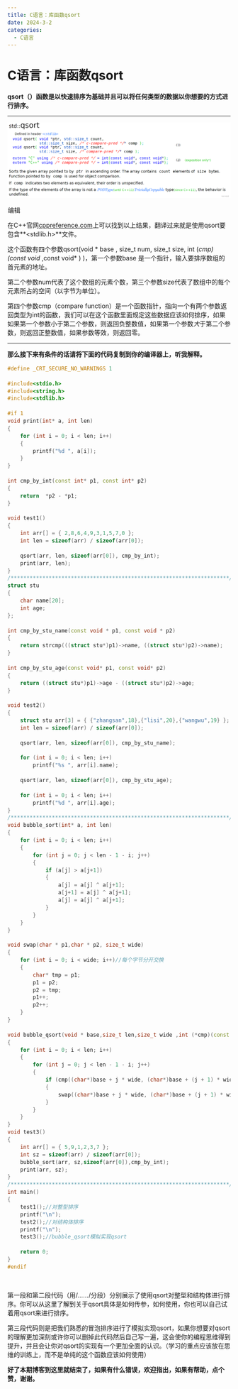 ```yaml
---
title: C语言：库函数qsort
date: 2024-3-2
categories:
  - C语言
---
```

# C语言：库函数qsort

​    **qsort（）函数是以快速排序为基础并且可以将任何类型的数据以你想要的方式进行排序。**

------

![img](https://raw.githubusercontent.com/QinMou000/pic/main/d1aa13d9465af1bb76bea7e9f341e609.png)

![点击并拖拽以移动](data:image/gif;base64,R0lGODlhAQABAPABAP///wAAACH5BAEKAAAALAAAAAABAAEAAAICRAEAOw==)编辑

在C++官网[cppreference.com](https://en.cppreference.com/)上可以找到以上结果，翻译过来就是使用qsort要包含**<stdlib.h>**文件。

这个函数有四个参数qsort(void * base , size_t num, size_t size, int (*cmp)(const void* ,const void* ) )，第一个参数base 是一个指针，输入要排序数组的首元素的地址。

第二个参数num代表了这个数组的元素个数，第三个参数size代表了数组中的每个元素所占的空间（以字节为单位）。

第四个参数cmp（compare function）是一个函数指针，指向一个有两个参数返回类型为int的函数，我们可以在这个函数里面规定这些数据应该如何排序，如果如果第一个参数小于第二个参数，则返回负整数值，如果第一个参数*大*于第二个参数，则返回正整数值，如果参数等效，则返回零。

------

**那么接下来有条件的话请将下面的代码复制到你的编译器上，听我解释。**

```cpp
#define _CRT_SECURE_NO_WARNINGS 1

#include<stdio.h>
#include<string.h>
#include<stdlib.h>

#if 1
void print(int* a, int len)
{
	for (int i = 0; i < len; i++)
	{
		printf("%d ", a[i]);
	}
}

int cmp_by_int(const int* p1, const int* p2)
{
	return  *p2 - *p1;
}

void test1()
{
	int arr[] = { 2,8,6,4,9,3,1,5,7,0 };
	int len = sizeof(arr) / sizeof(arr[0]);

	qsort(arr, len, sizeof(arr[0]), cmp_by_int);
	print(arr, len);
}
/*********************************************************************/
struct stu
{
	char name[20];
	int age;
};

int cmp_by_stu_name(const void * p1, const void * p2)
{
	return strcmp(((struct stu*)p1)->name, ((struct stu*)p2)->name);
}

int cmp_by_stu_age(const void* p1, const void* p2)
{
	return ((struct stu*)p1)->age - ((struct stu*)p2)->age;
}

void test2()
{
	struct stu arr[3] = { {"zhangsan",18},{"lisi",20},{"wangwu",19} };
	int len = sizeof(arr) / sizeof(arr[0]);

	qsort(arr, len, sizeof(arr[0]), cmp_by_stu_name);

	for (int i = 0; i < len; i++)
		printf("%s ", arr[i].name);

	qsort(arr, len, sizeof(arr[0]), cmp_by_stu_age);

	for (int i = 0; i < len; i++)
		printf("%d ", arr[i].age);
}
/*********************************************************************/
void bubble_sort(int* a, int len)
{
	for (int i = 0; i < len; i++)
	{
		for (int j = 0; j < len - 1 - i; j++)
		{
			if (a[j] > a[j+1])
			{
				a[j] = a[j] ^ a[j+1];
				a[j+1] = a[j] ^ a[j+1];
				a[j] = a[j] ^ a[j+1];
			}
		}
	}
}

void swap(char * p1,char * p2, size_t wide)
{
	for (int i = 0; i < wide; i++)//每个字节分开交换
	{
		char* tmp = p1;
		p1 = p2;
		p2 = tmp;
		p1++;
		p2++;
	}
}

void bubble_qsort(void * base,size_t len,size_t wide ,int (*cmp)(const void* ,const void* ))
{
	for (int i = 0; i < len; i++)
	{
		for (int j = 0; j < len - 1 - i; j++)
		{
			if (cmp((char*)base + j * wide, (char*)base + (j + 1) * wide) > 0)//将第j和第j+1个元素的首地址传去cmp
			{
				swap((char*)base + j * wide, (char*)base + (j + 1) * wide, wide);//交换函数
			}
		}
	}
}
void test3()
{
	int arr[] = { 5,9,1,2,3,7 };
	int sz = sizeof(arr) / sizeof(arr[0]);
	bubble_sort(arr, sz,sizeof(arr[0]),cmp_by_int);
	print(arr, sz);
}
/*********************************************************************/
int main()
{
	test1();//对整型排序
	printf("\n");
	test2();//对结构体排序
	printf("\n");
	test3();//bubble_qsort模拟实现qsort

	return 0;
}
#endif
```

![点击并拖拽以移动](data:image/gif;base64,R0lGODlhAQABAPABAP///wAAACH5BAEKAAAALAAAAAABAAEAAAICRAEAOw==)

第一段和第二段代码（用/*……*/分段）分别展示了使用qsort对整型和结构体进行排序。你可以从这里了解到关于qsort具体是如何传参，如何使用，你也可以自己试着用qsort来进行排序。

第三段代码则是把我们熟悉的冒泡排序进行了模拟实现qsort，如果你想要对qsort的理解更加深刻或许你可以删掉此代码然后自己写一遍，这会使你的编程思维得到提升，并且会让你对qsort的实现有一个更加全面的认识。（学习的重点应该放在思维的训练上，而不是单纯的这个函数应该如何使用）

**好了本期博客到这里就结束了，如果有什么错误，欢迎指出，如果有帮助，点个赞，谢谢。**